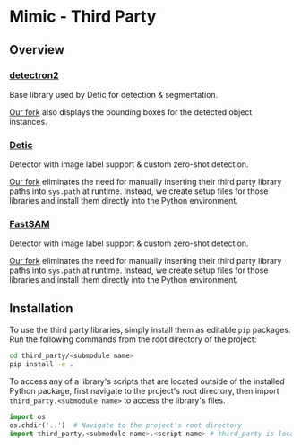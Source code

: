 # Mimic - Third Party

## Overview

### [detectron2](https://github.com/facebookresearch/detectron2)
Base library used by Detic for detection & segmentation.

[Our fork](https://github.com/jackhhao/detectron2) also displays the bounding boxes for the detected object instances.

### [Detic](https://github.com/facebookresearch/Detic/)
Detector with image label support & custom zero-shot detection.

[Our fork](https://github.com/jackhhao/Detic) eliminates the need for manually inserting their third party library paths into `sys.path` at runtime. Instead, we create setup files for those libraries and install them directly into the Python environment.

### [FastSAM](https://github.com/CASIA-IVA-Lab/FastSAM)
Detector with image label support & custom zero-shot detection.

[Our fork](https://github.com/mimic-labs/FastSAM) eliminates the need for manually inserting their third party library paths into `sys.path` at runtime. Instead, we create setup files for those libraries and install them directly into the Python environment.

## Installation

To use the third party libraries, simply install them as editable `pip` packages. Run the following commands from the root directory of the project:

```bash
cd third_party/<submodule name>
pip install -e .
```

To access any of a library's scripts that are located outside of the installed Python package, first navigate to the project's root directory, then import `third_party.<submodule name>` to access the library's files.

```python
import os
os.chdir('..')  # Navigate to the project's root directory
import third_party.<submodule name>.<script name> # third_party is located under root
```